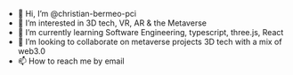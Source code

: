 - 👋 Hi, I’m @christian-bermeo-pci
- 👀 I’m interested in 3D tech, VR, AR & the Metaverse
- 🌱 I’m currently learning Software Engineering, typescript, three.js, React 
- 💞️ I’m looking to collaborate on metaverse projects 3D tech with a mix of web3.0
- 📫 How to reach me by email


<!---
christian-bermeo-pci/christian-bermeo-pci is a ✨ special ✨ repository because its `README.md` (this file) appears on your GitHub profile.
You can click the Preview link to take a look at your changes.
--->
